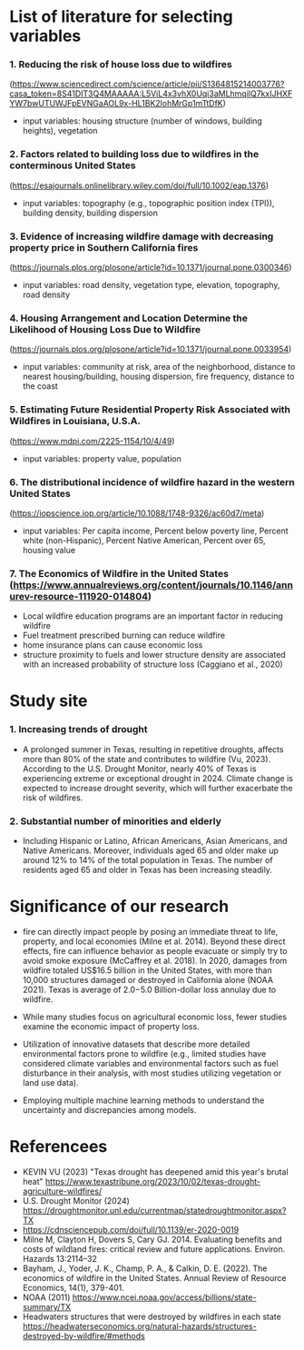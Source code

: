 # List of literature for selecting variables
### 1. Reducing the risk of house loss due to wildfires
(https://www.sciencedirect.com/science/article/pii/S1364815214003776?casa_token=8S41DIT3Q4MAAAAA:L5ViL4x3vhX0Uqi3aMLhmqilQ7kxIJHXFYW7bwUTUWJFpEVNGaAOL9x-HL1BK2lohMrGp1mTtDfK)
  * input variables: housing structure (number of windows, building heights), vegetation

### 2. Factors related to building loss due to wildfires in the conterminous United States
(https://esajournals.onlinelibrary.wiley.com/doi/full/10.1002/eap.1376)
   * input variables: topography (e.g., topographic position index (TPI)), building density, building dispersion

### 3. Evidence of increasing wildfire damage with decreasing property price in Southern California fires 
(https://journals.plos.org/plosone/article?id=10.1371/journal.pone.0300346)
   * input variables: road density, vegetation type, elevation, topography, road density

### 4. Housing Arrangement and Location Determine the Likelihood of Housing Loss Due to Wildfire 
(https://journals.plos.org/plosone/article?id=10.1371/journal.pone.0033954)
   * input variables: community at risk, area of the neighborhood, distance to nearest housing/building, housing dispersion, fire frequency, distance to the coast

### 5. Estimating Future Residential Property Risk Associated with Wildfires in Louisiana, U.S.A.
(https://www.mdpi.com/2225-1154/10/4/49)
  * input variables: property value, population

### 6. The distributional incidence of wildfire hazard in the western United States
(https://iopscience.iop.org/article/10.1088/1748-9326/ac60d7/meta)
  * input variables: Per capita income, Percent below poverty line, Percent white (non-Hispanic), Percent Native American, Percent over 65, housing value

### 7. The Economics of Wildfire in the United States (https://www.annualreviews.org/content/journals/10.1146/annurev-resource-111920-014804)
  * Local wildfire education programs are an important factor in reducing wildfire
  * Fuel treatment prescribed burning can reduce wildfire
  * home insurance plans can cause economic loss
  * structure proximity to fuels and lower structure density are associated with an increased probability of structure loss (Caggiano et al., 2020)

# Study site
 ### 1. Increasing trends of drought
 - A prolonged summer in Texas, resulting in repetitive droughts, affects more than 80% of the state and contributes to wildfire (Vu, 2023). According to the U.S. Drought Monitor, nearly 40% of Texas is experiencing extreme or exceptional drought in 2024. Climate change is expected to increase drought severity, which will further exacerbate the risk of wildfires.

 ### 2. Substantial number of minorities and elderly
 - Including Hispanic or Latino, African Americans, Asian Americans, and Native Americans. Moreover, individuals aged 65 and older make up around 12% to 14% of the total population in Texas. The number of residents aged 65 and older in Texas has been increasing steadily.
 

# Significance of our research
- fire can directly impact people by posing an immediate threat to life, property, and local economies (Milne et al. 2014). Beyond these direct effects, fire can influence behavior as people evacuate or simply try to avoid smoke exposure (McCaffrey et al. 2018). In 2020, damages from wildfire totaled US$16.5 billion in the United States, with more than 10,000 structures damaged or destroyed in California alone (NOAA 2021).
Texas is average of $2.0-$5.0 Billion-dollar loss annulay due to wildfire.

- While many studies focus on agricultural economic loss, fewer studies examine the economic impact of property loss.
- Utilization of innovative datasets that describe more detailed environmental factors prone to wildfire (e.g., limited studies have considered climate variables and environmental factors such as fuel disturbance in their analysis, with most studies utilizing vegetation or land use data). 
- Employing multiple machine learning methods to understand the uncertainty and discrepancies among models.

 # Referencees 
 * KEVIN VU (2023) "Texas drought has deepened amid this year's brutal heat" https://www.texastribune.org/2023/10/02/texas-drought-agriculture-wildfires/
 * U.S. Drought Monitor (2024) https://droughtmonitor.unl.edu/currentmap/statedroughtmonitor.aspx?TX
 * https://cdnsciencepub.com/doi/full/10.1139/er-2020-0019
 * Milne M, Clayton H, Dovers S, Cary GJ. 2014. Evaluating benefits and costs of wildland fires: critical review and future applications. Environ. Hazards 13:2114–32
 * Bayham, J., Yoder, J. K., Champ, P. A., & Calkin, D. E. (2022). The economics of wildfire in the United States. Annual Review of Resource Economics, 14(1), 379-401.
 * NOAA (2011) https://www.ncei.noaa.gov/access/billions/state-summary/TX
 * Headwaters structures that were destroyed by wildfires in each state https://headwaterseconomics.org/natural-hazards/structures-destroyed-by-wildfire/#methods

